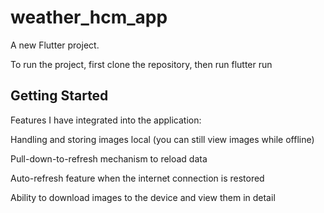 # weather_hcm_app

A new Flutter project.

To run the project, first clone the repository, then run flutter run

## Getting Started

Features I have integrated into the application:

Handling and storing images local (you can still view images while offline)

Pull-down-to-refresh mechanism to reload data

Auto-refresh feature when the internet connection is restored

Ability to download images to the device and view them in detail
